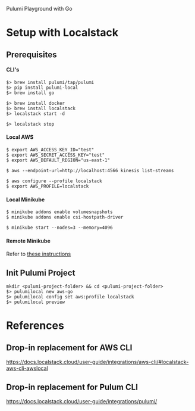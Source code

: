 Pulumi Playground with Go

# Setup with Localstack

## Prerequisites

#### CLI's
```
$> brew install pulumi/tap/pulumi
$> pip install pulumi-local
$> brew install go

$> brew install docker
$> brew install localstack
$> localstack start -d

$> localstack stop
```

#### Local AWS

```
$ export AWS_ACCESS_KEY_ID="test"
$ export AWS_SECRET_ACCESS_KEY="test"
$ export AWS_DEFAULT_REGION="us-east-1"

$ aws --endpoint-url=http://localhost:4566 kinesis list-streams

$ aws configure --profile localstack
$ export AWS_PROFILE=localstack
```

#### Local Minikube

```
$ minikube addons enable volumesnapshots
$ minikube addons enable csi-hostpath-driver

$ minikube start --nodes=3 --memory=4096
```

#### Remote Minikube

Refer to [these instructions](https://github.com/maxjerin/kubernetes-playground/blob/main/Minikube.md)

## Init Pulumi Project

```
mkdir <pulumi-project-folder> && cd <pulumi-project-folder>
$> pulumilocal new aws-go
$> pulumilocal config set aws:profile localstack
$> pulumilocal preview
```

# References

## Drop-in replacement for AWS CLI
https://docs.localstack.cloud/user-guide/integrations/aws-cli/#localstack-aws-cli-awslocal

## Drop-in replacement for Pulum CLI
https://docs.localstack.cloud/user-guide/integrations/pulumi/
